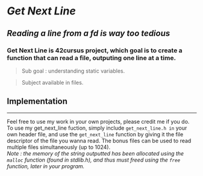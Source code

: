 
# ***Get Next Line***

## *Reading a line from a fd is way too tedious*

### Get Next Line is 42cursus project, which goal is to create a function that can read a file, outputing one line at a time.

>Sub goal : understanding static variables.  

>Subject available in files.  

## **Implementation**
--------------------------------------------------------------------------------------------------------------------------------

Feel free to use my work in your own projects, please credit me if you do.  
To use my get_next_line fuction, simply include `get_next_line.h in` your own header file, and use the `get_next_line` function by giving it the file descriptor of the file you wanna read. The bonus files can be used to read multiple files simultaneously (up to 1024).  
*Note : the memory of the string outputted has been allocated using the `malloc` function (found in stdlib.h), and thus must freed using the `free` function, later in your program.*